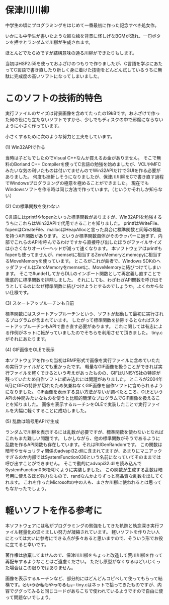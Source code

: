 # 保津川川柳
中学生の頃にプログラミングをはじめて一番最初に作った記念すべき処女作。

いかにも中学生が書いたような雑な絵を背景に怪しげなBGMが流れ、一句ボタンを押すとランダムで川柳が生成されます。

ほとんどでたらめですが結構意味の通る川柳ができたりもします。

当初はHSP2.55を使っておふざけのつもりで作りましたが、C言語を学ぶにあたってC言語で書き直したり新しく身に着けた技術をどんどん試しているうちに無駄に完成度の高いソフトになってしまいました。

# このソフトの技術的特色

実行ファイルのサイズは背景画像を含めてたったの19kBです。おふざけで作った何の役にも立たないソフトですから、少しでもディスクの中で邪魔にならないように小さく作っています。

小さくするために次のような努力と工夫をしています。

(1) Win32APIで作る

当時は子どもでしたのでVisual C++なんか買えるお金がありません。
そこで無料のBorland C++ Compilerを使ってC言語の勉強を始めましたが、VCLやMFCみたいな気の利いたものは付いてませんのでWin32APIだけでGUIを作る必要がありました。
何度も挫折しそうになりましたが、保津川川柳をCで書き直す過程でWindowsプログラミングの極意を極めることができました。
現在でもWindowsソフトを作る時は同じ方法で作っています。（というかそれしか知らない）

(2) Cの標準関数を使わない

C言語にはprintfやfopenといった標準関数がありますが、Win32APIを勉強するうちにこれらはWin32APIで代用できることを知りました。
printfはWriteFile、fopenはCreateFile、mallocはHeapAllocと言った具合に標準関数と同等の機能を持つAPI関数があります。
というか標準関数自体がそのラッパーに過ぎず、内部でこれらのAPIを呼んでるわけですから直接呼び出したほうがファイルサイズは小さくなりオーバーヘッドが減って速くなります。
本ソフトウェアはprintfもfopenも使ってませんが、memsetに相当するZeroMemoryとmemcpyに相当するMoveMemoryを使っています。
ところがこれが曲者で、Windows SDKのヘッダファイルはZeroMemoryをmemsetに、MoveMemoryに結びつけてしまいます。
そこで#undefしてからDLLのインポート関数として再定義し直すことで徹底的に標準関数を排除しました。
それにしても、わざわざAPI関数を呼び出そうとしてるのになぜ標準関数に結びつけようとするのでしょうか。よくわからない仕様です。

(3) スタートアップルーチンも自前

標準関数にはスタートアップルーチンという、ソフトが起動して最初に実行されるプログラムが含まれています。
したがって標準関数を排除するとなればスタートアップルーチンもAPIで書き直す必要があります。
これに関しては有志による作例がネットに転がっていましたのでそちらを利用させて頂きました。
tiny.cがそれにあたります。

(4) GIF画像をOLEで表示

本ソフトウェアを作った当初はBMP形式で画像を実行ファイルに含めていたため実行ファイルがとても重かったです。
軽量なGIF画像を扱うことができれば実行ファイルを軽くできるという考えがあったものの、GIFはUNISYS社の特許が残っていたため自作ソフトに組み込むには問題がありました。
ところが2004年6月にGIFの特許が切れたため気兼ねなくGIF画像を自作ソフトに含められるようになりました。
GIF画像を表示する良い方法がないか調べたところ、OLEというAPIの仲間みたいなものを使うと比較的簡潔なプログラムでGIF画像を扱えることを知りました。
画像を表示するルーチンをOLEで実装したことで実行ファイルを大幅に軽くすることに成功しました。

(5) 乱数は暗号用APIで生成

ランダムで川柳を表示するには乱数が必要ですが、標準関数を使わないとなればこれもまた難しい問題です。
しかしながら、他の標準関数がそうであるように乱数を作るAPI関数も存在しています。それはRtlGenRandomです。
この関数は暗号やセキュリティ関係のadvapi32.dllに含まれてますが、あまりにマニアックすぎるのか内部ではSystemFunction036という名前になっていてそのままでは呼び出すことができません。
そこで動的にadvapi32.dllを読み込んでSystemFunction036を叩くように実装しました。
この関数が生成する乱数は暗号用に使えるほど強力なもので、randなんかよりずっと高品質な乱数を出してくれます。
これを作ったMicrosoftの中の人も、まさか川柳に使われるとは思ってもなかったでしょう。

# 軽いソフトを作る参考に

本ソフトウェアには私がプログラミングの勉強をしてきた軌跡と執念深き実行ファイル軽量化の涙ぐましい努力が凝縮されています。
軽いソフトを作りたい人にとっては大いに参考にできる点が多々あると思いますので、そういう形でお役に立てると幸いです。

著作権は放棄してませんので、保津川川柳をちょっと改造して荒川川柳を作って再配布するようなことはご遠慮ください。
ただし原型がなくなるほどいじくった場合はこの限りではありません。

画像を表示するルーチンなど、部分的にはどんどんコピペして使ってもらって結構です。<s>というか私もやってるし。</s>
tiny.cはネットで拾ってきたものですが、内容でググってみると同じコードがあちこちで使われているようですので自由に使って問題ないでしょう。
